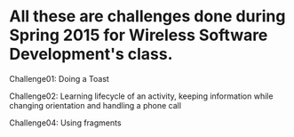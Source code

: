 All these are challenges done during Spring 2015 for Wireless Software Development's class.
=======
Challenge01: Doing a Toast

Challenge02: Learning lifecycle of an activity, keeping information while changing orientation and handling a phone call

Challenge04: Using fragments
